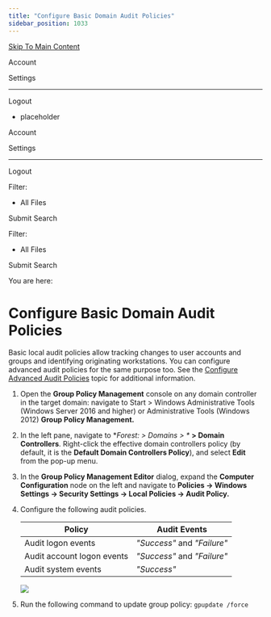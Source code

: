 ```yaml
---
title: "Configure Basic Domain Audit Policies"
sidebar_position: 1033
---
```


[Skip To Main Content](#)

Account

Settings

---

Logout

* placeholder

Account

Settings

---

Logout

Filter: 

* All Files

Submit Search

Filter: 

* All Files

Submit Search

You are here:

# Configure Basic Domain Audit Policies

Basic local audit policies allow tracking changes to user accounts and groups and identifying originating workstations. You can configure advanced audit policies for the same purpose too. See the [Configure Advanced Audit Policies](AdvancedPolicy.htm "Configure Advanced Audit Policies") topic for additional information.

1. Open the **Group Policy Management** console on any domain controller in the target domain: navigate to Start \> Windows Administrative Tools (Windows Server 2016 and higher) or Administrative Tools (Windows 2012) **Group Policy Management.**
2. In the left pane, navigate to **Forest:  \> Domains \> \** **\> Domain Controllers**. Right-click the effective domain controllers policy (by default, it is the **Default Domain Controllers Policy**), and select **Edit** from the pop-up menu.
3. In the **Group Policy Management Editor** dialog, expand the **Computer Configuration** node on the left and navigate to **Policies → Windows Settings → Security Settings → Local Policies → Audit Policy.**
4. Configure the following audit policies.

   | Policy | Audit Events |
   | --- | --- |
   | Audit logon events | *"Success"* and *"Failure"* |
   | Audit account logon events | *"Success"* and *"Failure"* |
   | Audit system events | *"Success"* |

   ![](../static/img/Auditor/Images/Auditor/ManualConfig/ManualConfig_NLA_AuditPolicies2016.png)
5. Run the following command to update group policy: `gpupdate /force`